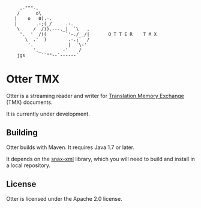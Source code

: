          .-"""-.
        /      o\
       |    o   0).-.
       |       .-;(_/     .-.
        \     /  /)).---._|  `\   ,
         '.  '  /((       `'-./ _/|       O T T E R    T M X
           \  .'  )        .-.;`  /       
            '.             |  `\-'    
              '._        -'    /
        jgs      ``""--`------`

Otter TMX
=========

Otter is a streaming reader and writer for [Translation Memory
Exchange](http://www.gala-global.org/oscarStandards/tmx/) (TMX) documents.

It is currently under development.

Building
--------

Otter builds with Maven.  It requires Java 1.7 or later.

It depends on the
[snax-xml](https://github.com/tingley/snax-xml) library, which you will need to
build and install in a local repository.

License
-------

Otter is licensed under the Apache 2.0 license.

